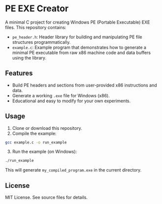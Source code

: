 # PE EXE Creator

A minimal C project for creating Windows PE (Portable Executable) EXE files. This repository contains:

- `pe_header.h`: Header library for building and manipulating PE file structures programmatically.
- `example.c`: Example program that demonstrates how to generate a minimal PE executable from raw x86 machine code and data buffers using the library.

## Features
- Build PE headers and sections from user-provided x86 instructions and data.
- Generate a working `.exe` file for Windows (x86).
- Educational and easy to modify for your own experiments.

## Usage
1. Clone or download this repository.
2. Compile the example:

```sh
gcc example.c -o run_example
```

3. Run the example (on Windows):

```sh
./run_example
```

This will generate `my_compiled_program.exe` in the current directory.

## License
MIT License. See source files for details.
